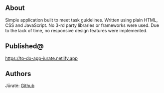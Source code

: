 <br>

## About

Simple application built to meet task guidelines.
Written using plain HTML, CSS and JavaScript. No 3-rd party libraries or frameworks were used.
Due to the lack of time, no responsive design features were implemented.

## Published@

https://to-do-app-jurate.netlify.app

## Authors

Jūratė: [Github](https://github.com/sjurate)
